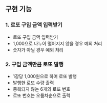 ## 구현 기능

### 1. 로또 구입 금액 입력받기
- 로또 구입 금액 입력받기
- 1,000으로 나누어 떨어지지 않을 경우 예외 처리
- 숫자가 아닐 경우 예외 처리

### 2. 구입 금액만큼 로또 발행
- 1장당 1,000원으로 하여 로또 발행
- 발행한 로또 수량 출력
- 중복되지 않는 6개의 로또 번호
- 로또 번호는 오름차순으로 출력
